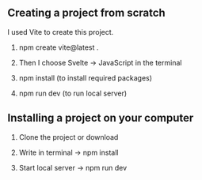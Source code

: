 ## Creating a project from scratch

I used Vite to create this project.

1. npm create vite@latest . 

2. Then I choose Svelte -> JavaScript in the terminal

3. npm install (to install required packages)

4. npm run dev (to run local server)

## Installing a project on your computer

1. Clone the project or download

2. Write in terminal -> npm install

3. Start local server -> npm run dev